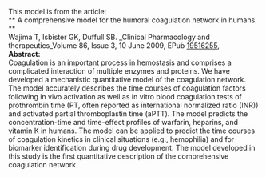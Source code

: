 

This model is from the article:  
** A comprehensive model for the humoral coagulation network in humans. **   
Wajima T, Isbister GK, Duffull SB. _Clinical Pharmacology and
therapeutics_Volume 86, Issue 3, 10 June 2009, EPub
[19516255](http://www.ncbi.nlm.nih.gov/pubmed/19516255),  
**Abstract:**   
Coagulation is an important process in hemostasis and comprises a complicated
interaction of multiple enzymes and proteins. We have developed a mechanistic
quantitative model of the coagulation network. The model accurately describes
the time courses of coagulation factors following in vivo activation as well
as in vitro blood coagulation tests of prothrombin time (PT, often reported as
international normalized ratio (INR)) and activated partial thromboplastin
time (aPTT). The model predicts the concentration-time and time-effect
profiles of warfarin, heparins, and vitamin K in humans. The model can be
applied to predict the time courses of coagulation kinetics in clinical
situations (e.g., hemophilia) and for biomarker identification during drug
development. The model developed in this study is the first quantitative
description of the comprehensive coagulation network.

